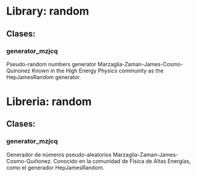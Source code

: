 # Library: random
## Clases:
### generator_mzjcq
Pseudo-random numbers generator Marzaglia-Zaman-James-Cosmo-Quinonez
Known in the High Energy Physics community as the HepJamesRandom generator.

# Libreria: random
## Clases:
### generator_mzjcq
Generador de números pseudo-aleatorios Marzaglia-Zaman-James-Cosmo-Quiñonez.
Conocido en la comunidad de Física de Altas Energías, como el generador HepJamesRandom.

